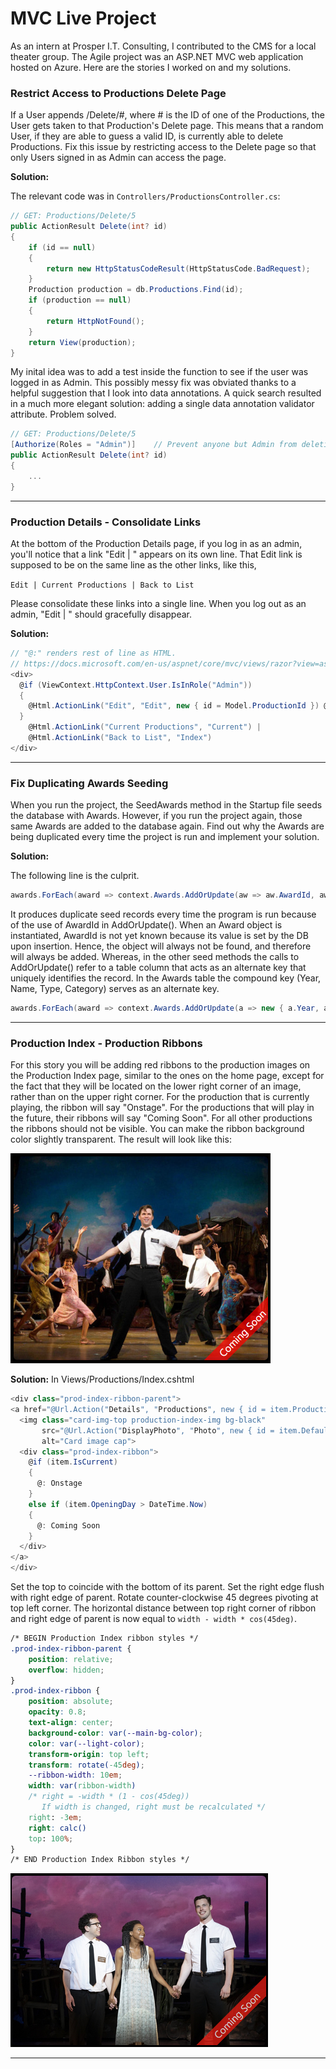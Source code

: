 # MVC Live Project

As an intern at Prosper I.T. Consulting, I contributed to the CMS for a local theater group. The Agile project was an ASP.NET MVC web application hosted on Azure. Here are the stories I worked on and my solutions.

### Restrict Access to Productions Delete Page
If a User appends /Delete/#, where # is the ID of one of the Productions, the User gets taken to that Production's Delete page.  This means that a random User, if they are able to guess a valid ID, is currently able to delete Productions.  Fix this issue by restricting access to the Delete page so that only Users signed in as Admin can access the page.

**Solution:** 

The relevant code was in `Controllers/ProductionsController.cs`:
```c#
// GET: Productions/Delete/5
public ActionResult Delete(int? id)
{
    if (id == null)
    {
        return new HttpStatusCodeResult(HttpStatusCode.BadRequest);
    }
    Production production = db.Productions.Find(id);
    if (production == null)
    {
        return HttpNotFound();
    }
    return View(production);
}
```
My inital idea was to add a test inside the function to see if the user was logged in as Admin. This possibly messy fix was obviated thanks to a helpful suggestion that I look into data annotations. A quick search resulted in a much more elegant solution: adding a single data annotation validator attribute. Problem solved.
```c#
// GET: Productions/Delete/5
[Authorize(Roles = "Admin")]	// Prevent anyone but Admin from deleting
public ActionResult Delete(int? id)
{
    ...
}
```
---

### Production Details - Consolidate Links
At the bottom of the Production Details page, if you log in as an admin, you'll notice that a link "Edit | " appears on its own line.  That Edit link is supposed to be on the same line as the other links, like this,

`Edit | Current Productions | Back to List`

Please consolidate these links into a single line.  When you log out as an admin, "Edit | " should gracefully disappear.

**Solution:**
```c#
// "@:" renders rest of line as HTML. 
// https://docs.microsoft.com/en-us/aspnet/core/mvc/views/razor?view=aspnetcore-3.1#razor-code-blocks
<div>
  @if (ViewContext.HttpContext.User.IsInRole("Admin"))
  {
    @Html.ActionLink("Edit", "Edit", new { id = Model.ProductionId }) @:|
  }
    @Html.ActionLink("Current Productions", "Current") |
    @Html.ActionLink("Back to List", "Index")
</div>
```
---

### Fix Duplicating Awards Seeding
When you run the project, the SeedAwards method in the Startup file seeds the database with Awards.  However, if you run the project again, those same Awards are added to the database again.  Find out why the Awards are being duplicated every time the project is run and implement your solution.

**Solution:**

The following line is the culprit.
```c#
awards.ForEach(award => context.Awards.AddOrUpdate(aw => aw.AwardId, award));
```
It produces duplicate seed records every time the program is run because of the use of AwardId in AddOrUpdate(). When an Award object is instantiated, AwardId is not yet known because its value is set by the DB upon insertion. Hence, the object will always not be found, and therefore will always be added. Whereas, in the other seed methods the calls to AddOrUpdate() refer to a table column that acts as an alternate key that uniquely identifies the record. In the Awards table the compound key (Year, Name, Type, Category) serves as an alternate key.
```c#
awards.ForEach(award => context.Awards.AddOrUpdate(a => new { a.Year, a.Name, a.Type, a.Category }, award));
```
---

### Production Index - Production Ribbons

For this story you will be adding red ribbons to the production images on the Production Index page, similar to the ones on the home page, except for the fact that they will be located on the lower right corner of an image, rather than on the upper right corner.  For the production that is currently playing, the ribbon will say "Onstage".  For the productions that will play in the future, their ribbons will say "Coming Soon".  For all other productions the ribbons should not be visible.  You can make the ribbon background color slightly transparent.  The result will look like this:

![prod-index-ribbon-coming-soon-sample.png](prod-index-ribbon-coming-soon-sample.png)

**Solution:**
In Views/Productions/Index.cshtml

```c#
<div class="prod-index-ribbon-parent">
<a href="@Url.Action("Details", "Productions", new { id = item.ProductionId })">
  <img class="card-img-top production-index-img bg-black" 
       src="@Url.Action("DisplayPhoto", "Photo", new { id = item.DefaultPhoto.PhotoId })" 
       alt="Card image cap">
  <div class="prod-index-ribbon">
	@if (item.IsCurrent)
	{
	  @: Onstage
	}
	else if (item.OpeningDay > DateTime.Now)
	{
	  @: Coming Soon
	}
  </div>
</a>
</div>
```

Set the top to coincide with the bottom of its parent.
Set the right edge flush with right edge of parent.
Rotate counter-clockwise 45 degrees pivoting at top left corner.
The horizontal distance between top right corner of ribbon and right edge of parent is now equal to `width - width * cos(45deg)`.


```css
/* BEGIN Production Index ribbon styles */
.prod-index-ribbon-parent {
    position: relative;
    overflow: hidden;
}
.prod-index-ribbon {
    position: absolute;
    opacity: 0.8;
    text-align: center;
    background-color: var(--main-bg-color);
    color: var(--light-color);
    transform-origin: top left;
    transform: rotate(-45deg);
    --ribbon-width: 10em;
    width: var(ribbon-width) 
    /* right = -width * (1 - cos(45deg))
       If width is changed, right must be recalculated */
    right: -3em;
    right: calc()
    top: 100%;
}
/* END Production Index Ribbon styles */
```

![prod-index-ribbon-coming-soon.png](prod-index-ribbon-coming-soon.png)

---
